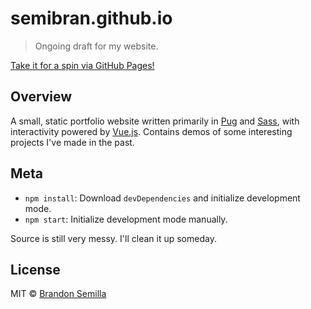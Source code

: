 # semibran.github.io
> Ongoing draft for my website.

[Take it for a spin via GitHub Pages!](https://semibran.github.io)

## Overview

A small, static portfolio website written primarily in [Pug](https://github.com/pugjs/pug) and [Sass](https://github.com/sass/sass), with interactivity powered by [Vue.js](https://github.com/vuejs/vue). Contains demos of some interesting projects I've made in the past.

## Meta
- `npm install`: Download `devDependencies` and initialize development mode.
- `npm start`: Initialize development mode manually.

Source is still very messy. I'll clean it up someday.

## License
MIT © [Brandon Semilla](https://github.com/semibran)
